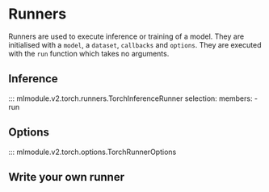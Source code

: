
# Runners

Runners are used to execute inference or training of a model.
They are initialised with a `model`, a `dataset`, `callbacks` and `options`.
They are executed with the `run` function which takes no arguments.

## Inference

::: mlmodule.v2.torch.runners.TorchInferenceRunner
    selection:
      members:
        - run

## Options

::: mlmodule.v2.torch.options.TorchRunnerOptions

## Write your own runner
